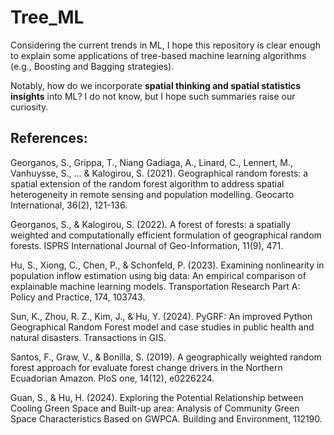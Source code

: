 # Tree_ML

Considering the current trends in ML, I hope this repository is clear enough to explain some applications of tree-based machine learning algorithms (e.g., Boosting and Bagging strategies). 

Notably, how do we incorporate **spatial thinking and spatial statistics insights** into ML? I do not know, but I hope such summaries raise our curiosity. 

## References:

Georganos, S., Grippa, T., Niang Gadiaga, A., Linard, C., Lennert, M., Vanhuysse, S., ... & Kalogirou, S. (2021). Geographical random forests: a spatial extension of the random forest algorithm to address spatial heterogeneity in remote sensing and population modelling. Geocarto International, 36(2), 121-136.

Georganos, S., & Kalogirou, S. (2022). A forest of forests: a spatially weighted and computationally efficient formulation of geographical random forests. ISPRS International Journal of Geo-Information, 11(9), 471.

Hu, S., Xiong, C., Chen, P., & Schonfeld, P. (2023). Examining nonlinearity in population inflow estimation using big data: An empirical comparison of explainable machine learning models. Transportation Research Part A: Policy and Practice, 174, 103743.

Sun, K., Zhou, R. Z., Kim, J., & Hu, Y. (2024). PyGRF: An improved Python Geographical Random Forest model and case studies in public health and natural disasters. Transactions in GIS.

Santos, F., Graw, V., & Bonilla, S. (2019). A geographically weighted random forest approach for evaluate forest change drivers in the Northern Ecuadorian Amazon. PloS one, 14(12), e0226224.

Guan, S., & Hu, H. (2024). Exploring the Potential Relationship between Cooling Green Space and Built-up area: Analysis of Community Green Space Characteristics Based on GWPCA. Building and Environment, 112190.
